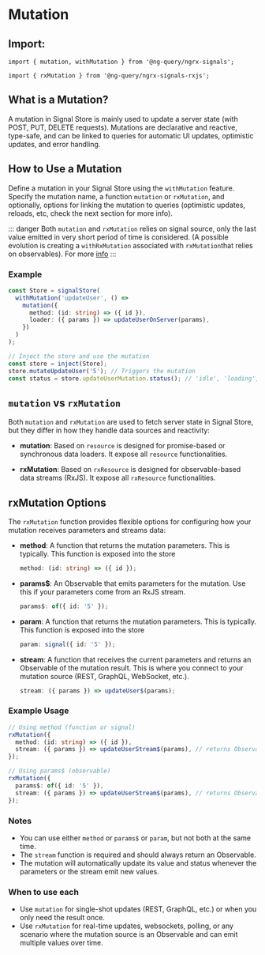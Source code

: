 # Mutation

## Import:

`import { mutation, withMutation } from '@ng-query/ngrx-signals';`

`import { rxMutation } from '@ng-query/ngrx-signals-rxjs';`

## What is a Mutation?

A mutation in Signal Store is mainly used to update a server state (with POST, PUT, DELETE requests). Mutations are declarative and reactive, type-safe, and can be linked to queries for automatic UI updates, optimistic updates, and error handling.

## How to Use a Mutation

Define a mutation in your Signal Store using the `withMutation` feature. Specify the mutation name, a function `mutation` or `rxMutation`, and optionally, options for linking the mutation to queries (optimistic updates, reloads, etc, check the next section for more info).

::: danger
Both `mutation` and `rxMutation` relies on signal source, only the last value emitted in very short period of time is considered. (A possible evolution is creating a `withRxMutation` associated with `rxMutation`that relies on observables).
For more [info](https://dev.to/lcsga/les-signals-angular-ne-remplacent-pas-les-observables-push-vs-pull-4jk1https://dev.to/lcsga/les-signals-angular-ne-remplacent-pas-les-observables-push-vs-pull-4jk1)
:::

### Example

```typescript
const Store = signalStore(
  withMutation('updateUser', () =>
    mutation({
      method: (id: string) => ({ id }),
      loader: ({ params }) => updateUserOnServer(params),
    })
  )
);

// Inject the store and use the mutation
const store = inject(Store);
store.mutateUpdateUser('5'); // Triggers the mutation
const status = store.updateUserMutation.status(); // 'idle', 'loading', 'resolved', 'error'
```

## `mutation` vs `rxMutation`

Both `mutation` and `rxMutation` are used to fetch server state in Signal Store, but they differ in how they handle data sources and reactivity:

- **mutation**: Based on `resource` is designed for promise-based or synchronous data loaders. It expose all `resource` functionalities.

- **rxMutation**: Based on `rxResource` is designed for observable-based data streams (RxJS). It expose all `rxResource` functionalities.

## rxMutation Options

The `rxMutation` function provides flexible options for configuring how your mutation receives parameters and streams data:

- **method**: A function that returns the mutation parameters. This is typically. This function is exposed into the store

  ```typescript
  method: (id: string) => ({ id });
  ```

- **params$**: An Observable that emits parameters for the mutation. Use this if your parameters come from an RxJS stream.

  ```typescript
  params$: of({ id: '5' });
  ```

- **param**: A function that returns the mutation parameters. This is typically. This function is exposed into the store

  ```typescript
  param: signal({ id: '5' });
  ```

- **stream**: A function that receives the current parameters and returns an Observable of the mutation result. This is where you connect to your mutation source (REST, GraphQL, WebSocket, etc.).
  ```typescript
  stream: ({ params }) => updateUser$(params);
  ```

### Example Usage

```typescript
// Using method (function or signal)
rxMutation({
  method: (id: string) => ({ id }),
  stream: ({ params }) => updateUserStream$(params), // returns Observable<User>
});

// Using params$ (observable)
rxMutation({
  params$: of({ id: '5' }),
  stream: ({ params }) => updateUserStream$(params), // returns Observable<User>
});
```

### Notes

- You can use either `method` or `params$` or `param`, but not both at the same time.
- The `stream` function is required and should always return an Observable.
- The mutation will automatically update its value and status whenever the parameters or the stream emit new values.

### When to use each

- Use `mutation` for single-shot updates (REST, GraphQL, etc.) or when you only need the result once.
- Use `rxMutation` for real-time updates, websockets, polling, or any scenario where the mutation source is an Observable and can emit multiple values over time.
